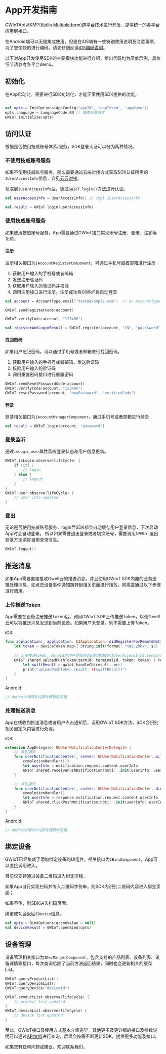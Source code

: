 # App开发指南

GWIoTApi以KMP([Kotlin Multiplatform](https://kotlinlang.org/docs/multiplatform-intro.html))跨平台技术进行开发，提供统一的各平台应用层接口。

在Android端可以无缝集成使用，但是在iOS端有一些特别使用说明及注意事项，为了您愉快的进行编码，请先仔细阅读[iOS编码说明](../ios/docs/ios_coding_guide.md)。

以下对App开发使用SDK的主要模块功能进行介绍，给出代码均为简单示例，具体细节请参考各平台demo。

## 初始化
在App启动时，需要进行SDK初始化，才能正常使用SDK提供的功能。
```kotlin

val opts = InitOptions(AppConfig("appId", "appToken", "appName"))
opts.language = LanguageCode.EN // 按需设置语言
GWIoT.initialize(opts)
```

## 访问认证
根据是否使用技威账号体系/服务，SDK登录认证可以分为两种情况。
### 不使用技威账号服务
如果不使用技威账号服务，那么需要通过云端对接方式获取SDK认证所需的`IUserAccessInfo`信息，详见[云云对接](https://note.youdao.com/coshare/index.html?token=EA4BCC59DE664ACCBA3AD7723D0B5B89&gid=108651055&_time=1745378888893#/1425034038)。

获取到`IUserAccessInfo`后，通过`GWIoT.login()`方法进行认证。
```kotlin
val userAccessInfo = UserAccessInfo() // impl IUserAccessInfo

val result = GWIoT.login(userAccessInfo)

```

### 使用技威账号服务
如果使用技威账号服务，App需要通过GWIoT接口实现账号注册、登录、注销等功能。
#### 注册
注册相关接口为`IAccountRegisterComponent`，可通过手机号或者邮箱进行注册

1. 获取用户输入的手机号或者邮箱
2. 发送注册验证码
3. 获取用户输入的验证码并校验
4. 调用注册接口进行注册，注册成功后GWIoT将自动登录

```kotlin
val account = AccountType.email("test@example.com")  // or AccountType.mobile("1234567890", "+86"), user input

GWIoT.sendRegisterCode(account)

GWIoT.verifyCode(account, "123456")

val registerAndLoginResult = GWIoT.register(account, "CN", "passsword", "verifiedCode")
```
#### 找回密码
如果用户忘记密码，可以通过手机号或者邮箱进行找回密码。
1. 获取用户输入的手机号或者邮箱，发送验证码
2. 校验用户输入的验证码
3. 调用重置密码接口进行重置密码
```kotlin
GWIoT.sendResetPasswordCode(account)
GWIoT.verifyCode(account, "123456")
GWIoT.resetPassword(account, "newPassword", "verifiedCode")
```
#### 登录
登录相关接口为`IAccountManagerComponent`，通过手机号或者邮箱进行登录
```kotlin
val result = GWIoT.login(account, "password")
```

### 登录监听
通过`isLogin`,`user`属性监听登录状态和用户信息更新。
```kotlin
GWIoT.isLogin.observe(lifeCycle) {
    if (it) {
        // login
    } else {
        // logout
    }
}
GWIoT.user.observe(lifeCycle) {
    // user info updated
}
```

### 登出
无论是否使用技威账号服务，login后SDK都会自动缓存用户登录信息，下次启动App时会自动登录。
所以如果需要退出登录或者切换账号，需要调用GWIoT退出登录方法清除当前登录信息。
```kotlin
GWIoT.logout()
```
## 推送消息
如果App需要直接接收Gwell云的推送消息，并且使用GWIoT SDK内置的业务逻辑处理消息，如点击设备事件通知跳转到相关页面进行播放，则需要通过以下步骤进行调用。

### 上传推送Token
App需要在设备注册推送Token后，调用GWIoT SDK上传推送Token，以便Gwell云可以将推送消息发送到当前设备。如果用户未登录，则不需要上传Token。

iOS:
```swift
func application(_ application: UIApplication, didRegisterForRemoteNotificationsWithDeviceToken deviceToken: Data) {
    let token = deviceToken.map({ String.init(format: "%02.2hhx", $0) }).joined()
    
    // 上传推送Token, termId为用户登陆时返回的终端ID(IUserAccessInfo.terminalId)
    GWIoT.shared.uploadPushToken(termId: terminalId, token: token) { result, err in
        let swiftResult = gwiot_handleCb(result, err)
        print("uploadPushToken result: \(swiftResult)")
    }
}
```

Android:
```kotlin
// Android端SDK内部处理暂时忽略
```

### 处理推送消息
App在线收到推送消息或者用户点击通知后，调用GWIoT SDK方法，SDK会识别相关自定义内容进行处理。

iOS:
```swift
extension AppDelegate: UNUserNotificationCenterDelegate {
    // 收到通知
    func userNotificationCenter(_ center: UNUserNotificationCenter, willPresent notification: UNNotification, withCompletionHandler completionHandler: @escaping (UNNotificationPresentationOptions) -> Void) {
        completionHandler([])
        let userInfo = notification.request.content.userInfo
        GWIoT.shared.receivePushNotification(noti: .init(userInfo: userInfo))
    }

    // 点击通知
    func userNotificationCenter(_ center: UNUserNotificationCenter, didReceive response: UNNotificationResponse, withCompletionHandler completionHandler: @escaping () -> Void) {
        completionHandler()
        let userInfo = response.notification.request.content.userInfo
        GWIoT.shared.clickPushNotification(noti: .init(userInfo: userInfo))
    }
}
```

Android:
    
```kotlin
// Android端SDK内部处理暂时忽略
```

## 绑定设备
GWIoT已经集成了添加绑定设备的UI组件，相关接口为`IBindComponent`，App可以直接调用进入。

目前仅支持通过设备二维码进入绑定流程，

如果App自行实现扫码并传入二维码字符串，则SDK内识别二维码内容进入绑定页面；

如果不传，则SDK进入扫码页面。

绑定成功会返回`IDevice`信息。
```kotlin
val opts = BindOptions(qrcoeValue = null)
val deviceResult = GWIoT.openBind(opts)
```

## 设备管理
设备管理相关接口为`IDevMangerComponent`，包含支持的产品列表、设备列表、设备详情等接口，每次查询后除了当前方法返回结果，同时也会更新相关的缓存List。

```kotlin
GWIoT.queryProductList()
GWIoT.queryDeviceList()
GWIoT.queryDevice("deviceId")

GWIoT.productList.observe(lifeCycle) {
    // product list updated
}
GWIoT.deviceList.observe(lifeCycle) {
    // device list updated
}
```

至此，GWIoT接口及使用方式基本介绍完毕，其他更多及更详细的接口及参数说明可以通过[API文档](https://reoqoo.github.io/gwiotapi/api/-g-w-io-t-api/com.gw.gwiotapi/-g-w-io-t/index.html)进行查询，后续会按需不断更新SDK，提供更多功能及接口。

如果您有任何问题或建议，欢迎联系我们。

